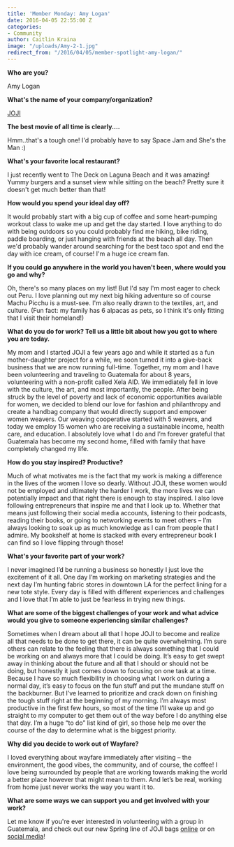 ```yaml
---
title: 'Member Monday: Amy Logan'
date: 2016-04-05 22:55:00 Z
categories:
- Community
author: Caitlin Kraina
image: "/uploads/Amy-2-1.jpg"
redirect_from: "/2016/04/05/member-spotlight-amy-logan/"
---
```


**Who are you?**

Amy Logan

**What's the name of your company/organization?**

[JOJI](http://www.jojibags.com)

<!-- more -->

**The best movie of all time is clearly....**

Hmm..that's a tough one! I'd probably have to say Space Jam and She's the Man :) 

**What's your favorite local restaurant?**

I just recently went to The Deck on Laguna Beach and it was amazing! Yummy burgers and a sunset view while sitting on the beach? Pretty sure it doesn't get much better than that! 

**How would you spend your ideal day off?**

It would probably start with a big cup of coffee and some heart-pumping workout class to wake me up and get the day started. I love anything to do with being outdoors so you could probably find me hiking, bike riding, paddle boarding, or just hanging with friends at the beach all day. Then we'd probably wander around searching for the best taco spot and end the day with ice cream, of course! I'm a huge ice cream fan.

**If you could go anywhere in the world you haven't been, where would you go and why?**

Oh, there's so many places on my list! But I'd say I'm most eager to check out Peru. I love planning out my next big hiking adventure so of course Machu Picchu is a must-see. I'm also really drawn to the textiles, art, and culture. (Fun fact: my family has 6 alpacas as pets, so I think it's only fitting that I visit their homeland!)

**What do you do for work? Tell us a little bit about how you got to where you are today.**

My mom and I started JOJI a few years ago and while it started as a fun mother-daughter project for a while, we soon turned it into a give-back business that we are now running full-time. Together, my mom and I have been volunteering and traveling to Guatemala for about 8 years, volunteering with a non-profit called Xela AID. We immediately fell in love with the culture, the art, and most importantly, the people. After being struck by the level of poverty and lack of economic opportunities available for women, we decided to blend our love for fashion and philanthropy and create a handbag company that would directly support and empower women weavers. Our weaving cooperative started with 5 weavers, and today we employ 15 women who are receiving a sustainable income, health care, and education. I absolutely love what I do and I’m forever grateful that Guatemala has become my second home, filled with family that have completely changed my life.

**How do you stay inspired? Productive?**

Much of what motivates me is the fact that my work is making a difference in the lives of the women I love so dearly. Without JOJI, these women would not be employed and ultimately the harder I work, the more lives we can potentially impact and that right there is enough to stay inspired. I also love following entrepreneurs that inspire me and that I look up to. Whether that means just following their social media accounts, listening to their podcasts, reading their books, or going to networking events to meet others – I’m always looking to soak up as much knowledge as I can from people that I admire. My bookshelf at home is stacked with every entrepreneur book I can find so I love flipping through those!

**What's your favorite part of your work?**

I never imagined I’d be running a business so honestly I just love the excitement of it all. One day I’m working on marketing strategies and the next day I’m hunting fabric stores in downtown LA for the perfect lining for a new tote style. Every day is filled with different experiences and challenges and I love that I’m able to just be fearless in trying new things. 

**What are some of the biggest challenges of your work and what advice would you give to someone experiencing similar challenges?**

Sometimes when I dream about all that I hope JOJI to become and realize all that needs to be done to get there, it can be quite overwhelming. I’m sure others can relate to the feeling that there is always something that I could be working on and always more that I could be doing. It’s easy to get swept away in thinking about the future and all that I should or should not be doing, but honestly it just comes down to focusing on one task at a time. Because I have so much flexibility in choosing what I work on during a normal day, it’s easy to focus on the fun stuff and put the mundane stuff on the backburner. But I’ve learned to prioritize and crack down on finishing the tough stuff right at the beginning of my morning. I’m always most productive in the first few hours, so most of the time I’ll wake up and go straight to my computer to get them out of the way before I do anything else that day. I’m a huge “to do” list kind of girl, so those help me over the course of the day to determine what is the biggest priority. 

**Why did you decide to work out of Wayfare?**

I loved everything about wayfare immediately after visiting – the environment, the good vibes, the community, and of course, the coffee! I love being surrounded by people that are working towards making the world a better place however that might mean to them. And let’s be real, working from home just never works the way you want it to. 

**What are some ways we can support you and get involved with your work?**

Let me know if you're ever interested in volunteering with a group in Guatemala,  and check out our new Spring line of JOJI bags [online](http://www.jojibags.com) or on [social media](http://www.instagram.com/jojibags)!